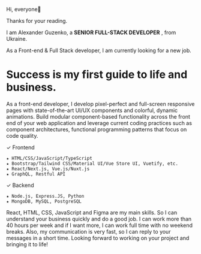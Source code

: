 Hi, everyone👋

Thanks for your reading.

I am Alexander Guzenko, a **SENIOR FULL-STACK DEVELOPER** , from Ukraine.

As a Front-end & Full Stack developer, I am currently looking for a new job.
# Success is my first guide to life and business.

As a front-end developer, I develop pixel-perfect and full-screen responsive pages with state-of-the-art UI/UX components and colorful, dynamic animations.
Build modular component-based functionality across the front end of your web application and leverage current coding practices such as component architectures, functional programming patterns that focus on code quality.

✓ Frontend
```
★ HTML/CSS/JavaScript/TypeScript
★ Bootstrap/Tailwind CSS/Material UI/Vue Store UI, Vuetify, etc.
★ React/Next.js, Vue.js/Nuxt.js
★ GraphQL, Restful API
```
✓ Backend
```
★ Node.js, Express.JS, Python
★ MongoDB, MySQL, PostgreSQL
```

React, HTML, CSS, JavaScript and Figma are my main skills.
So I can understand your business quickly and do a good job.
I can work more than 40 hours per week and if I want more, I can work full time with no weekend breaks. Also, my communication is very fast, so I can reply to your messages in a short time.
Looking forward to working on your project and bringing it to life!
